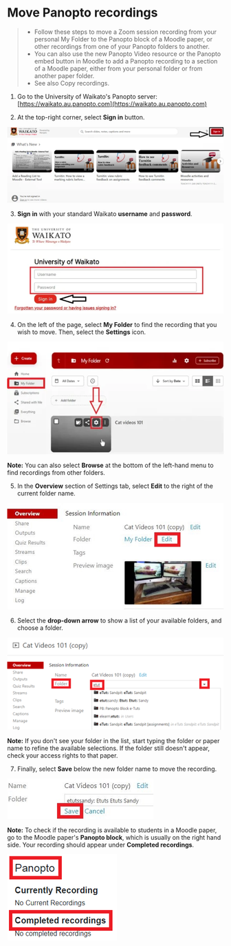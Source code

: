# Move Panopto recordings

> - Follow these steps to move a Zoom session recording from your personal My Folder to the Panopto block of a Moodle paper, or  other recordings from one of your Panopto folders to another.
> - You can also use the new Panopto Video resource or the Panopto embed button in Moodle to add a Panopto recording to a section of a Moodle paper, either from your personal folder or from another paper folder.
> - See also Copy recordings.

1. Go to the University of Waikato's Panopto server: [https://waikato.au.panopto.com](https://waikato.au.panopto.com)

2. At the top-right corner, select **Sign in** button.
   

![](images/panoptosigninhighlightguide.jpg)

3. **Sign in** with your standard Waikato **username** and **password**.

![](images/panoptosigninpagev2.jpg)

4. On the left of the page, select **My Folder** to find the recording that you wish to move. Then, select the **Settings** icon.

![](images/staffpanoptomoverecordingselectvideosettingicon.jpg)

**Note:** You can also select **Browse** at the bottom of the left-hand menu to find recordings from other folders.

5. In the **Overview** section of Settings tab, select **Edit** to the right of the current folder name.

![](images/pfolderedit1.jpg)

6. Select the **drop-down arrow** to show a list of your available folders, and choose a folder.

![](images/peditfolder.png)

**Note:** If you don't see your folder in the list, start typing the folder or paper name to refine the available selections. If the folder still doesn't appear, check your access rights to that paper.

7. Finally, select **Save** below the new folder name to move the recording.

![](images/psavefolder.jpg)

**Note:** To check if the recording is available to students in a Moodle paper, go to the Moodle paper's **Panopto block**, which is usually on the right hand side. Your recording should appear under **Completed recordings**.

![](images/pblock.png)
